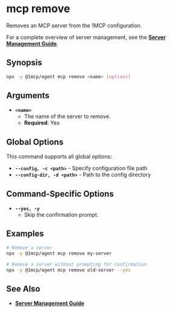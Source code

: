 # mcp remove

Removes an MCP server from the 1MCP configuration.

For a complete overview of server management, see the **[Server Management Guide](../../guide/essentials/server-management)**.

## Synopsis

```bash
npx -y @1mcp/agent mcp remove <name> [options]
```

## Arguments

- **`<name>`**
  - The name of the server to remove.
  - **Required**: Yes

## Global Options

This command supports all global options:

- **`--config, -c <path>`** - Specify configuration file path
- **`--config-dir, -d <path>`** - Path to the config directory

## Command-Specific Options

- **`--yes, -y`**
  - Skip the confirmation prompt.

## Examples

```bash
# Remove a server
npx -y @1mcp/agent mcp remove my-server

# Remove a server without prompting for confirmation
npx -y @1mcp/agent mcp remove old-server --yes
```

## See Also

- **[Server Management Guide](../../guide/essentials/server-management)**
